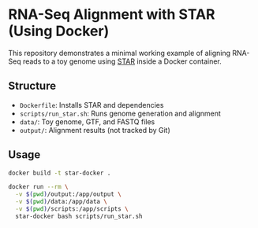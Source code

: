 # RNA-Seq Alignment with STAR (Using Docker)

This repository demonstrates a minimal working example of aligning RNA-Seq reads to a toy genome using [STAR](https://github.com/alexdobin/STAR) inside a Docker container.

## Structure

- `Dockerfile`: Installs STAR and dependencies
- `scripts/run_star.sh`: Runs genome generation and alignment
- `data/`: Toy genome, GTF, and FASTQ files
- `output/`: Alignment results (not tracked by Git)

## Usage

```bash
docker build -t star-docker .

docker run --rm \
  -v $(pwd)/output:/app/output \
  -v $(pwd)/data:/app/data \
  -v $(pwd)/scripts:/app/scripts \
  star-docker bash scripts/run_star.sh


